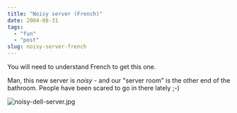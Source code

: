 ```yaml
---
title: "Noisy server (French)"
date: 2004-08-31
tags: 
  - "fun"
  - "post"
slug: noisy-server-french
---
```


You will need to understand French to get this one.

Man, this new server is _noisy_ - and our "server room" is the other end of the bathroom. People have been scared to go in there lately ;-)

![noisy-dell-server.jpg](http://codeconsult.ch/bertrand/archives/images/noisy-dell-server.jpg)
